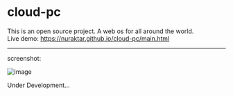 # cloud-pc
This is an open source project.
A web os for all around the world.<br>
Live demo: https://nuraktar.github.io/cloud-pc/main.html
<hr/>
screenshot:

![image](https://user-images.githubusercontent.com/84139612/221352151-c88181e0-16b4-4d2b-ab66-294f763bf0c1.png)

Under Development...
